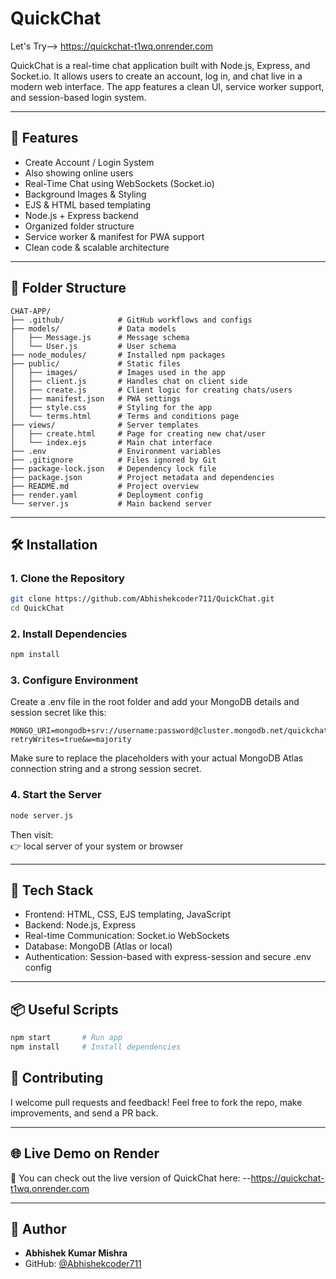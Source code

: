 # QuickChat 
Let's Try--> https://quickchat-t1wq.onrender.com

QuickChat is a real-time chat application built with Node.js, Express, and Socket.io. It allows users to create an account, log in, and chat live in a modern web interface. The app features a clean UI, service worker support, and session-based login system.

---

## 🚀 Features

- Create Account / Login System
- Also showing online users
- Real-Time Chat using WebSockets (Socket.io)
- Background Images & Styling
- EJS & HTML based templating
- Node.js + Express backend
- Organized folder structure
- Service worker & manifest for PWA support
- Clean code & scalable architecture

---

## 📁 Folder Structure

```
CHAT-APP/
├── .github/            # GitHub workflows and configs
├── models/             # Data models
│   ├── Message.js      # Message schema
│   └── User.js         # User schema
├── node_modules/       # Installed npm packages
├── public/             # Static files
│   ├── images/         # Images used in the app
│   ├── client.js       # Handles chat on client side
│   ├── create.js       # Client logic for creating chats/users
│   ├── manifest.json   # PWA settings
│   ├── style.css       # Styling for the app
│   └── terms.html      # Terms and conditions page
├── views/              # Server templates
│   ├── create.html     # Page for creating new chat/user
│   └── index.ejs       # Main chat interface
├── .env                # Environment variables
├── .gitignore          # Files ignored by Git
├── package-lock.json   # Dependency lock file
├── package.json        # Project metadata and dependencies
├── README.md           # Project overview
├── render.yaml         # Deployment config
└── server.js           # Main backend server
```

---

## 🛠️ Installation

### 1. Clone the Repository

```bash
git clone https://github.com/Abhishekcoder711/QuickChat.git
cd QuickChat
```

### 2. Install Dependencies

```bash
npm install
```

### 3. Configure Environment

Create a .env file in the root folder and add your MongoDB details and session secret like this:

```env
MONGO_URI=mongodb+srv://username:password@cluster.mongodb.net/quickchat?retryWrites=true&w=majority   
```
Make sure to replace the placeholders with your actual MongoDB Atlas connection string and a strong session secret.

### 4. Start the Server

```bash
node server.js
```

Then visit:  
👉 local server of your system or browser

---

## 🧪 Tech Stack

- Frontend: HTML, CSS, EJS templating, JavaScript
- Backend: Node.js, Express
- Real-time Communication: Socket.io WebSockets
- Database: MongoDB (Atlas or local)
- Authentication: Session-based with express-session and secure .env config

---

## 📦 Useful Scripts

```bash
npm start       # Run app
npm install     # Install dependencies
```


## 🙌 Contributing

I welcome pull requests and feedback! Feel free to fork the repo, make improvements, and send a PR back.

---

## 🌐 Live Demo on Render

🚧 You can check out the live version of QuickChat here: 
--https://quickchat-t1wq.onrender.com

---

## 👤 Author

- **Abhishek Kumar Mishra**
- GitHub: [@Abhishekcoder711](https://github.com/Abhishekcoder711)
